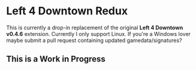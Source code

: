 # Left 4 Downtown Redux
This is currently a drop-in replacement of the original **Left 4 Downtown v0.4.6** extension.
Currently I only support Linux. If you're a Windows lover maybe submit a pull request containing updated gamedata/signatures?

## This is a Work in Progress
